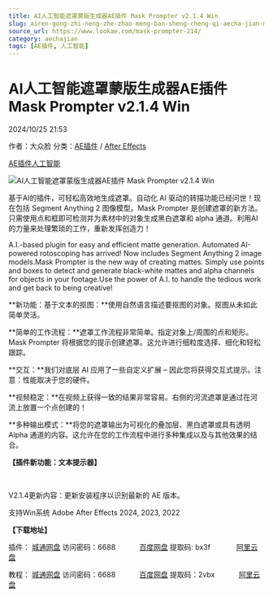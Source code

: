 ```yaml
---
title: AI人工智能遮罩蒙版生成器AE插件 Mask Prompter v2.1.4 Win
slug: airen-gong-zhi-neng-zhe-zhao-meng-ban-sheng-cheng-qi-aecha-jian-mask-prompter-v2-1-4-win
source_url: https://www.lookae.com/mask-prompter-214/
category: aechajian
tags: [AE插件, 人工智能]
---
```

# AI人工智能遮罩蒙版生成器AE插件 Mask Prompter v2.1.4 Win

2024/10/25 21:53

作者：大众脸
分类：[AE插件](https://www.lookae.com/after-effects/aechajian/) / [After Effects](https://www.lookae.com/after-effects/)

[AE插件](https://www.lookae.com/tag/ae%e6%8f%92%e4%bb%b6/)[人工智能](https://www.lookae.com/tag/%e4%ba%ba%e5%b7%a5%e6%99%ba%e8%83%bd/)

![AI人工智能遮罩蒙版生成器AE插件 Mask Prompter v2.1.4 Win](https://www.lookae.com/wp-content/uploads/2024/08/Mask-Prompter-V2.jpg "AI人工智能遮罩蒙版生成器AE插件 Mask Prompter v2.1.4 Win-LookAE.com")

基于AI的插件，可轻松高效地生成遮罩。自动化 AI 驱动的转描功能已经问世！现在包括 Segment Anything 2 图像模型。Mask Prompter 是创建遮罩的新方法。只需使用点和框即可检测并为素材中的对象生成黑白遮罩和 alpha 通道。利用AI的力量来处理繁琐的工作，重新发挥创造力！

A.I.-based plugin for easy and efficient matte generation. Automated AI-powered rotoscoping has arrived! Now includes Segment Anything 2 image models.Mask Prompter is the new way of creating mattes. Simply use points and boxes to detect and generate black-white mattes and alpha channels for objects in your footage.Use the power of A.I. to handle the tedious work and get back to being creative!

**新功能：基于文本的抠图：**使用自然语言描述要抠图的对象。抠图从未如此简单灵活。

**简单的工作流程：**遮罩工作流程非常简单。指定对象上/周围的点和矩形。Mask Prompter 将根据您的提示创建遮罩。这允许进行细粒度选择、细化和轻松跟踪。

**交互：**我们对底层 AI 应用了一些自定义扩展 – 因此您将获得交互式提示。注意：性能取决于您的硬件。

**视频稳定：**在视频上获得一致的结果非常容易。右侧的河流遮罩是通过在河流上放置一个点创建的！

**多种输出模式：**将您的遮罩输出为可视化的叠加层、黑白遮罩或具有透明 Alpha 通道的内容。这允许在您的工作流程中进行多种集成以及与其他效果的结合。

**【插件新功能：文本提示器】**

[﻿](http://cloud.video.taobao.com/play/u/null/p/1/e/6/t/1/476737549547.mp4)

V2.1.4更新内容：更新安装程序以识别最新的 AE 版本。

支持Win系统 Adobe After Effects 2024, 2023, 2022

**【下载地址】**

插件： [城通网盘](https://url70.ctfile.com/f/2827370-1418314408-df0667?p=4431) 访问密码：6688            [百度网盘](https://pan.baidu.com/s/10x5ZYO3KzLkM2bRFU89lbA?pwd=bx3f) 提取码: bx3f             [阿里云盘](https://www.alipan.com/s/F2j4qgk2oTC)

教程： [城通网盘](https://url70.ctfile.com/f/2827370-926557887-95a34f?p=4431) 访问密码：6688            [百度网盘](https://pan.baidu.com/s/1X1-fgr0Akp5GzQIwmbJ2Yw?pwd=2vbx) 提取码：2vbx            [阿里云盘](https://www.aliyundrive.com/s/PtcaDWoGWb7)
